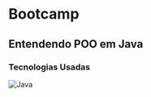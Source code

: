 # Bootcamp

## Entendendo POO em Java
### Tecnologias Usadas
![Java](https://img.shields.io/badge/JAVA-FF7514?style=for-the-badge&logoColor=black)
